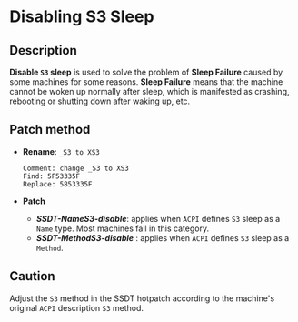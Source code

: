 # Disabling S3 Sleep

## Description

**Disable `S3` sleep** is used to solve the problem of **Sleep Failure** caused by some machines for some reasons. **Sleep Failure** means that the machine cannot be woken up normally after sleep, which is manifested as crashing, rebooting or shutting down after waking up, etc.

## Patch method

- **Rename**: `_S3 to XS3`

  ```text
  Comment: change _S3 to XS3
  Find: 5F53335F
  Replace: 5853335F
  ```
- **Patch**
  - ***SSDT-NameS3-disable***: applies when `ACPI` defines `S3` sleep as a `Name` type. Most machines fall in this category.
  - ***SSDT-MethodS3-disable*** : applies when `ACPI` defines `S3` sleep as a `Method`.

## Caution
Adjust the `S3` method in the SSDT hotpatch according to the machine's original `ACPI` description `S3` method.
